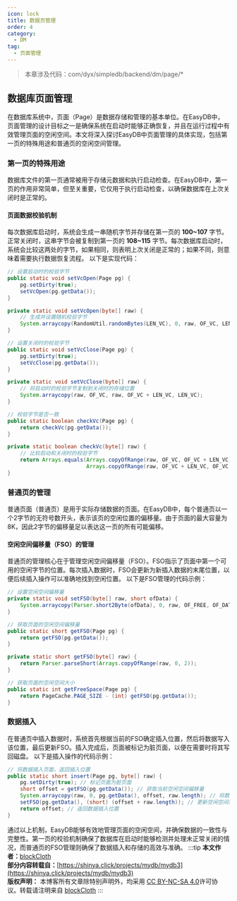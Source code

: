 ```yaml
---
icon: lock
title: 数据页管理
order: 4
category:
  - DM
tag:
  - 页面管理
---
```


> 本章涉及代码：com/dyx/simpledb/backend/dm/page/*

## 数据库页面管理

在数据库系统中，页面（Page）是数据存储和管理的基本单位。在EasyDB中，页面管理的设计目标之一是确保系统在启动时能够正确恢复，并且在运行过程中有效管理页面的空闲空间。本文将深入探讨EasyDB中页面管理的具体实现，包括第一页的特殊用途和普通页的空闲空间管理。

### 第一页的特殊用途

数据库文件的第一页通常被用于存储元数据和执行启动检查。在EasyDB中，第一页的作用非常简单，但至关重要，它仅用于执行启动检查，以确保数据库在上次关闭时是正常的。

#### 页面数据校验机制

每次数据库启动时，系统会生成一串随机字节并存储在第一页的 **100~107** 字节。正常关闭时，这串字节会被复制到第一页的 **108~115** 字节。每次数据库启动时，系统会比较这两处的字节，如果相同，则表明上次关闭是正常的；如果不同，则意味着需要执行数据恢复流程。
以下是实现代码：

```java
// 设置启动时的校验字节
public static void setVcOpen(Page pg) {
    pg.setDirty(true);
    setVcOpen(pg.getData());
}

private static void setVcOpen(byte[] raw) {
    // 生成并设置随机校验字节
    System.arraycopy(RandomUtil.randomBytes(LEN_VC), 0, raw, OF_VC, LEN_VC);
}

// 设置关闭时的校验字节
public static void setVcClose(Page pg) {
    pg.setDirty(true);
    setVcClose(pg.getData());
}

private static void setVcClose(byte[] raw) {
    // 将启动时的校验字节复制到关闭时的存储位置
    System.arraycopy(raw, OF_VC, raw, OF_VC + LEN_VC, LEN_VC);
}

// 校验字节是否一致
public static boolean checkVc(Page pg) {
    return checkVc(pg.getData());
}

private static boolean checkVc(byte[] raw) {
    // 比较启动和关闭时的校验字节
    return Arrays.equals(Arrays.copyOfRange(raw, OF_VC, OF_VC + LEN_VC),
                         Arrays.copyOfRange(raw, OF_VC + LEN_VC, OF_VC + 2 * LEN_VC));
}
```

### 普通页的管理

普通页面（普通页）是用于实际存储数据的页面。在EasyDB中，每个普通页以一个2字节的无符号数开头，表示该页的空闲位置的偏移量。由于页面的最大容量为8K，因此2字节的偏移量足以表达这一页的所有可能偏移。

#### 空闲空间偏移量（FSO）的管理

普通页的管理核心在于管理空闲空间偏移量（FSO）。FSO指示了页面中第一个可用的空闲字节的位置。每次插入数据时，FSO会更新为新插入数据的末尾位置，以便后续插入操作可以准确地找到空闲位置。
以下是FSO管理的代码示例：

```java
// 设置空闲空间偏移量
private static void setFSO(byte[] raw, short ofData) {
    System.arraycopy(Parser.short2Byte(ofData), 0, raw, OF_FREE, OF_DATA);
}

// 获取页面的空闲空间偏移量
public static short getFSO(Page pg) {
    return getFSO(pg.getData());
}

private static short getFSO(byte[] raw) {
    return Parser.parseShort(Arrays.copyOfRange(raw, 0, 2));
}

// 获取页面的空闲空间大小
public static int getFreeSpace(Page pg) {
    return PageCache.PAGE_SIZE - (int) getFSO(pg.getData());
}
```

### 数据插入

在普通页中插入数据时，系统首先根据当前的FSO确定插入位置，然后将数据写入该位置，最后更新FSO。插入完成后，页面被标记为脏页面，以便在需要时将其写回磁盘。
以下是插入操作的代码示例：

```java
// 将数据插入页面，返回插入位置
public static short insert(Page pg, byte[] raw) {
    pg.setDirty(true); // 标记页面为脏页面
    short offset = getFSO(pg.getData()); // 获取当前空闲空间偏移量
    System.arraycopy(raw, 0, pg.getData(), offset, raw.length); // 将数据写入页面
    setFSO(pg.getData(), (short) (offset + raw.length)); // 更新空闲空间偏移量
    return offset; // 返回数据插入位置
}
```

通过以上机制，EasyDB能够有效地管理页面的空闲空间，并确保数据的一致性与完整性。第一页的校验机制确保了数据库在启动时能够检测并处理未正常关闭的情况，而普通页的FSO管理则确保了数据插入和存储的高效与准确。
:::tip
**本文作者：**[blockCloth](https://github.com/blockCloth)  
**部分内容转载自：**[https://shinya.click/projects/mydb/mydb3](https://shinya.click/projects/mydb/mydb3)  
**版权声明：** 本博客所有文章除特别声明外，均采用 [CC BY-NC-SA 4.0](https://creativecommons.org/licenses/by/4.0/legalcode.zh-hans)许可协议。转载请注明来自 [blockCloth](https://github.com/blockCloth)
:::

